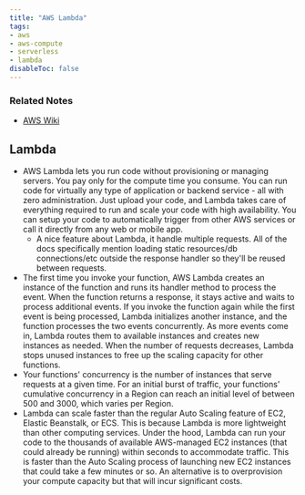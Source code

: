 ```yaml
---
title: "AWS Lambda"
tags:
- aws
- aws-compute
- serverless
- lambda
disableToc: false
---
```


### Related Notes
- [AWS Wiki](/notes/aws/aws-wiki.md)

## **Lambda**
- AWS Lambda lets you run code without provisioning or managing servers. You pay only for the compute time you consume. You can run code for virtually any type of application or backend service - all with zero administration. Just upload your code, and Lambda takes care of everything required to run and scale your code with high availability. You can setup your code to automatically trigger from other AWS services or call it directly from any web or mobile app.
	- A nice feature about Lambda, it handle multiple requests. All of the docs specifically mention loading static resources/db connections/etc outside the response handler so they'll be reused between requests.
- The first time you invoke your function, AWS Lambda creates an instance of the function and runs its handler method to process the event. When the function returns a response, it stays active and waits to process additional events. If you invoke the function again while the first event is being processed, Lambda initializes another instance, and the function processes the two events concurrently. As more events come in, Lambda routes them to available instances and creates new instances as needed. When the number of requests decreases, Lambda stops unused instances to free up the scaling capacity for other functions.
- Your functions' concurrency is the number of instances that serve requests at a given time. For an initial burst of traffic, your functions' cumulative concurrency in a Region can reach an initial level of between 500 and 3000, which varies per Region.
- Lambda can scale faster than the regular Auto Scaling feature of EC2, Elastic Beanstalk, or ECS. This is because Lambda is more lightweight than other computing services. Under the hood, Lambda can run your code to the thousands of available AWS-managed EC2 instances (that could already be running) within seconds to accommodate traffic. This is faster than the Auto Scaling process of launching new EC2 instances that could take a few minutes or so. An alternative is to overprovision your compute capacity but that will incur significant costs.
